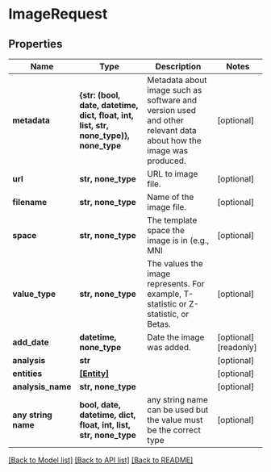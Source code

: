 # ImageRequest


## Properties
Name | Type | Description | Notes
------------ | ------------- | ------------- | -------------
**metadata** | **{str: (bool, date, datetime, dict, float, int, list, str, none_type)}, none_type** | Metadata about image such as software and version used and other relevant data about how the image was produced. | [optional] 
**url** | **str, none_type** | URL to image file. | [optional] 
**filename** | **str, none_type** | Name of the image file. | [optional] 
**space** | **str, none_type** | The template space the image is in (e.g., MNI  | [optional] 
**value_type** | **str, none_type** | The values the image represents. For example, T-statistic or Z-statistic, or Betas. | [optional] 
**add_date** | **datetime, none_type** | Date the image was added. | [optional] [readonly] 
**analysis** | **str** |  | [optional] 
**entities** | [**[Entity]**](Entity.md) |  | [optional] 
**analysis_name** | **str, none_type** |  | [optional] 
**any string name** | **bool, date, datetime, dict, float, int, list, str, none_type** | any string name can be used but the value must be the correct type | [optional]

[[Back to Model list]](../README.md#documentation-for-models) [[Back to API list]](../README.md#documentation-for-api-endpoints) [[Back to README]](../README.md)


